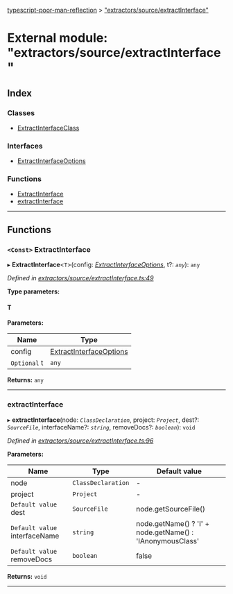 [typescript-poor-man-reflection](../README.md) > ["extractors/source/extractInterface"](../modules/_extractors_source_extractinterface_.md)

# External module: "extractors/source/extractInterface"

## Index

### Classes

* [ExtractInterfaceClass](../classes/_extractors_source_extractinterface_.extractinterfaceclass.md)

### Interfaces

* [ExtractInterfaceOptions](../interfaces/_extractors_source_extractinterface_.extractinterfaceoptions.md)

### Functions

* [ExtractInterface](_extractors_source_extractinterface_.md#extractinterface)
* [extractInterface](_extractors_source_extractinterface_.md#extractinterface-1)

---

## Functions

<a id="extractinterface"></a>

### `<Const>` ExtractInterface

▸ **ExtractInterface**<`T`>(config: *[ExtractInterfaceOptions](../interfaces/_extractors_source_extractinterface_.extractinterfaceoptions.md)*, t?: *`any`*): `any`

*Defined in [extractors/source/extractInterface.ts:49](https://github.com/cancerberoSgx/typescript-poor-man-reflection/blob/2245c2e/src/extractors/source/extractInterface.ts#L49)*

**Type parameters:**

#### T 
**Parameters:**

| Name | Type |
| ------ | ------ |
| config | [ExtractInterfaceOptions](../interfaces/_extractors_source_extractinterface_.extractinterfaceoptions.md) |
| `Optional` t | `any` |

**Returns:** `any`

___
<a id="extractinterface-1"></a>

###  extractInterface

▸ **extractInterface**(node: *`ClassDeclaration`*, project: *`Project`*, dest?: *`SourceFile`*, interfaceName?: *`string`*, removeDocs?: *`boolean`*): `void`

*Defined in [extractors/source/extractInterface.ts:96](https://github.com/cancerberoSgx/typescript-poor-man-reflection/blob/2245c2e/src/extractors/source/extractInterface.ts#L96)*

**Parameters:**

| Name | Type | Default value |
| ------ | ------ | ------ |
| node | `ClassDeclaration` | - |
| project | `Project` | - |
| `Default value` dest | `SourceFile` |  node.getSourceFile() |
| `Default value` interfaceName | `string` |  node.getName() ? &#x27;I&#x27; + node.getName() : &#x27;IAnonymousClass&#x27; |
| `Default value` removeDocs | `boolean` | false |

**Returns:** `void`

___

